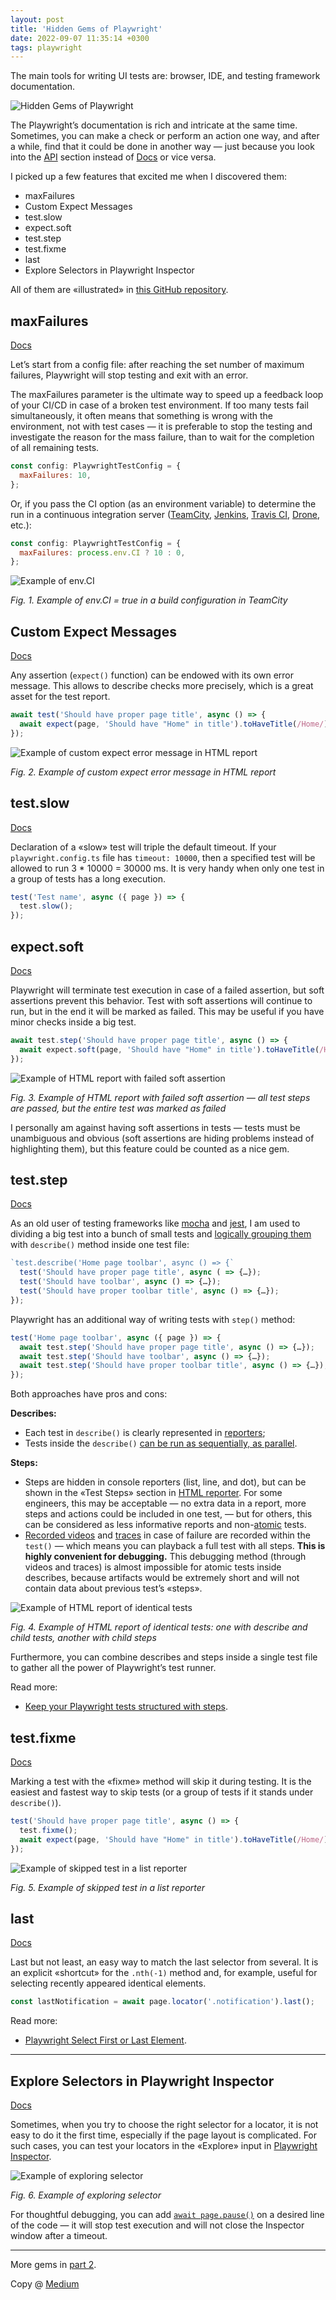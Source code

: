 ```yaml
---
layout: post
title: 'Hidden Gems of Playwright'
date: 2022-09-07 11:35:14 +0300
tags: playwright
---
```


The main tools for writing UI tests are: browser, IDE, and testing framework documentation.

![Hidden Gems of Playwright](/assets/2022-09-07/00-cover.jpg)

The Playwright’s documentation is rich and intricate at the same time. Sometimes, you can make a check or perform an action one way, and after a while, find that it could be done in another way — just because you look into the [API](https://playwright.dev/docs/api/class-playwright) section instead of [Docs](https://playwright.dev/docs/intro) or vice versa.

I picked up a few features that excited me when I discovered them:

- maxFailures
- Custom Expect Messages
- test.slow
- expect.soft
- test.step
- test.fixme
- last
- Explore Selectors in Playwright Inspector

All of them are «illustrated» in [this GitHub repository](https://github.com/adequatica/ui-testing).

## maxFailures

[Docs](https://playwright.dev/docs/api/class-testconfig#test-config-max-failures)

Let’s start from a config file: after reaching the set number of maximum failures, Playwright will stop testing and exit with an error.

The maxFailures parameter is the ultimate way to speed up a feedback loop of your CI/CD in case of a broken test environment. If too many tests fail simultaneously, it often means that something is wrong with the environment, not with test cases — it is preferable to stop the testing and investigate the reason for the mass failure, than to wait for the completion of all remaining tests.

```JavaScript
const config: PlaywrightTestConfig = {
  maxFailures: 10,
};
```

Or, if you pass the CI option (as an environment variable) to determine the run in a continuous integration server ([TeamCity](https://www.jetbrains.com/teamcity/), [Jenkins](https://www.jenkins.io/), [Travis CI](https://www.travis-ci.com/), [Drone](https://www.drone.io/), etc.):

```JavaScript
const config: PlaywrightTestConfig = {
  maxFailures: process.env.CI ? 10 : 0,
};
```

![Example of env.CI](/assets/2022-09-07/01-env-ci.png)

_Fig. 1. Example of env.CI = true in a build configuration in TeamCity_

## Custom Expect Messages

[Docs](https://playwright.dev/docs/test-assertions#custom-expect-message)

Any assertion (`expect()` function) can be endowed with its own error message. This allows to describe checks more precisely, which is a great asset for the test report.

```JavaScript
await test('Should have proper page title', async () => {
  await expect(page, 'Should have "Home" in title').toHaveTitle(/Home/);
});
```

![Example of custom expect error message in HTML report](/assets/2022-09-07/02-custom-expect-messages.png)

_Fig. 2. Example of custom expect error message in HTML report_

## test.slow

[Docs](https://playwright.dev/docs/api/class-test#test-slow-1)

Declaration of a «slow» test will triple the default timeout. If your `playwright.config.ts` file has `timeout: 10000`, then a specified test will be allowed to run 3 \* 10000 = 30000 ms. It is very handy when only one test in a group of tests has a long execution.

```JavaScript
test('Test name', async ({ page }) => {
  test.slow();
});
```

## expect.soft

[Docs](https://playwright.dev/docs/test-assertions#soft-assertions)

Playwright will terminate test execution in case of a failed assertion, but soft assertions prevent this behavior. Test with soft assertions will continue to run, but in the end it will be marked as failed. This may be useful if you have minor checks inside a big test.

```JavaScript
await test.step('Should have proper page title', async () => {
  await expect.soft(page, 'Should have "Home" in title').toHaveTitle(/Home/);
});
```

![Example of HTML report with failed soft assertion](/assets/2022-09-07/03-expect-soft.png)

_Fig. 3. Example of HTML report with failed soft assertion — all test steps are passed, but the entire test was marked as failed_

I personally am against having soft assertions in tests — tests must be unambiguous and obvious (soft assertions are hiding problems instead of highlighting them), but this feature could be counted as a nice gem.

## test.step

[Docs](https://playwright.dev/docs/api/class-test#test-step)

As an old user of testing frameworks like [mocha](https://mochajs.org/) and [jest](https://jestjs.io/), I am used to dividing a big test into a bunch of small tests and [logically grouping them](https://playwright.dev/docs/api/class-test#test-describe-1) with `describe()` method inside one test file:

```JavaScript
`test.describe('Home page toolbar', async () => {`
  test('Should have proper page title', async ( => {…});
  test('Should have toolbar', async () => {…});
  test('Should have proper toolbar title', async () => {…});
});
```

Playwright has an additional way of writing tests with `step()` method:

```JavaScript
test('Home page toolbar', async ({ page }) => {
  await test.step('Should have proper page title', async () => {…});
  await test.step('Should have toolbar', async () => {…});
  await test.step('Should have proper toolbar title', async () => {…});
});
```

Both approaches have pros and cons:

**Describes:**

- Each test in `describe()` is clearly represented in [reporters](https://playwright.dev/docs/test-reporters#built-in-reporters);
- Tests inside the `describe()` [can be run as sequentially, as parallel](https://playwright.dev/docs/api/class-test#test-describe-configure).

**Steps:**

- Steps are hidden in console reporters (list, line, and dot), but can be shown in the «Test Steps» section in [HTML reporter](https://playwright.dev/docs/test-reporters#html-reporter). For some engineers, this may be acceptable — no extra data in a report, more steps and actions could be included in one test, — but for others, this can be considered as less informative reports and non-[atomic](https://medium.com/swlh/creating-fast-reliable-focused-ui-automation-with-atomic-tests-582e4318c0bb) tests.
- [Recorded videos](https://playwright.dev/docs/test-configuration#record-video) and [traces](https://playwright.dev/docs/test-configuration#record-test-trace) in case of failure are recorded within the `test()` — which means you can playback a full test with all steps. **This is highly convenient for debugging.** This debugging method (through videos and traces) is almost impossible for atomic tests inside describes, because artifacts would be extremely short and will not contain data about previous test’s «steps».

![Example of HTML report of identical tests](/assets/2022-09-07/04-describe-steps.png)

_Fig. 4. Example of HTML report of identical tests: one with describe and child tests, another with child steps_

Furthermore, you can combine describes and steps inside a single test file to gather all the power of Playwright’s test runner.

Read more:

- [Keep your Playwright tests structured with steps](https://timdeschryver.dev/blog/keep-your-playwright-tests-structured-with-steps).

## test.fixme

[Docs](https://playwright.dev/docs/api/class-test#test-fixme-2)

Marking a test with the «fixme» method will skip it during testing. It is the easiest and fastest way to skip tests (or a group of tests if it stands under `describe()`).

```JavaScript
test('Should have proper page title', async () => {
  test.fixme();
  await expect(page, 'Should have "Home" in title').toHaveTitle(/Home/);
});
```

![Example of skipped test in a list reporter](/assets/2022-09-07/05-test-fixme.png)

_Fig. 5. Example of skipped test in a list reporter_

## last

[Docs](https://playwright.dev/docs/api/class-locator#locator-last)

Last but not least, an easy way to match the last selector from several. It is an explicit «shortcut» for the `.nth(-1)` method and, for example, useful for selecting recently appeared identical elements.

```JavaScript
const lastNotification = await page.locator('.notification').last();
```

Read more:

- [Playwright Select First or Last Element](https://www.programsbuzz.com/article/playwright-select-first-or-last-element).

---

## Explore Selectors in Playwright Inspector

[Docs](https://playwright.dev/docs/debug-selectors)

Sometimes, when you try to choose the right selector for a locator, it is not easy to do it the first time, especially if the page layout is complicated. For such cases, you can test your locators in the «Explore» input in [Playwright Inspector](https://playwright.dev/docs/debug#playwright-inspector).

![Example of exploring selector](/assets/2022-09-07/06-explore-inspector.png)

_Fig. 6. Example of exploring selector_

For thoughtful debugging, you can add [`await page.pause()`](https://playwright.dev/docs/debug#pagepause) on a desired line of the code — it will stop test execution and will not close the Inspector window after a timeout.

---

More gems in [part 2](https://adequatica.github.io/2024/05/23/hidden-gems-of-playwright-part-2.html).

Copy @ [Medium](https://adequatica.medium.com/hidden-gems-of-playwright-68fcf8896bcb)

